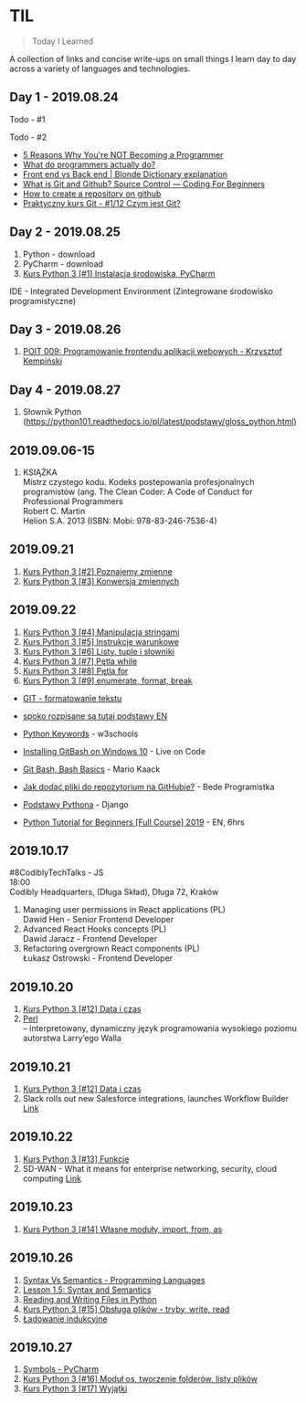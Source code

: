 # TIL
> Today I Learned

A collection of links and concise write-ups on small things I learn day to day across a variety of languages and technologies.

## Day 1 - 2019.08.24

Todo - #1

Todo - #2

- [5 Reasons Why You're NOT Becoming a Programmer](https://www.youtube.com/watch?v=HJtNUW6kk1E)
- [What do programmers actually do?](https://www.youtube.com/watch?v=FVdQETvHBoE) 
- [Front end vs Back end | Blonde Dictionary explanation](https://www.youtube.com/watch?v=NlpK0-TLrjw)
- [What is Git and Github? Source Control — Coding For Beginners](https://www.youtube.com/watch?v=3bchX_7ANQc)
- [How to create a repository on github](https://help.github.com/en/articles/create-a-repo)
- [Praktyczny kurs Git - #1/12 Czym jest Git?](https://www.youtube.com/watch?v=D6EI7EbEN4Q&t=19s)


## Day 2 - 2019.08.25
1. Python - download
2. PyCharm - download
3. [Kurs Python 3 [#1] Instalacja środowiska, PyCharm](https://www.youtube.com/watch?v=NN5Pht2FRWs)

IDE - Integrated Development Environment (Zintegrowane środowisko programistyczne)


## Day 3 - 2019.08.26
1. [POIT 009: Programowanie frontendu aplikacji webowych - Krzysztof Kempiński](https://www.youtube.com/watch?v=vtn7UhAJrDU)


## Day 4 - 2019.08.27
1. Słownik Python (https://python101.readthedocs.io/pl/latest/podstawy/gloss_python.html)

## 2019.09.06-15
1. KSIĄŻKA  
   Mistrz czystego kodu. Kodeks postepowania profesjonalnych programistów (ang. The Clean Coder: A Code of Conduct for Professional Programmers  
   Robert C. Martin  
   Helion S.A. 2013 (ISBN: Mobi: 978-83-246-7536-4)  

## 2019.09.21
1. [Kurs Python 3 [#2] Poznajemy zmienne](https://www.youtube.com/watch?v=lFwUtAUfCG8&list=PLdBHMlEKo8UcOaykMssI1_X6ui0tzTNoH&index=2)
2. [Kurs Python 3 [#3] Konwersja zmiennych](https://www.youtube.com/watch?v=OhYjlH2LCas&list=PLdBHMlEKo8UcOaykMssI1_X6ui0tzTNoH&index=3)

## 2019.09.22
1. [Kurs Python 3 [#4] Manipulacja stringami](https://www.youtube.com/watch?v=LKkbjmuNJVU&list=PLdBHMlEKo8UcOaykMssI1_X6ui0tzTNoH&index=4)
2. [Kurs Python 3 [#5] Instrukcje warunkowe](https://www.youtube.com/watch?v=pHZlmBN1YaE&list=PLdBHMlEKo8UcOaykMssI1_X6ui0tzTNoH&index=5)
3. [Kurs Python 3 [#6] Listy, tuple i słowniki](https://www.youtube.com/watch?v=AEnCpGdhsaY&list=PLdBHMlEKo8UcOaykMssI1_X6ui0tzTNoH&index=6)
4. [Kurs Python 3 [#7] Pętla while](https://www.youtube.com/watch?v=LDE3nkST3vQ&list=PLdBHMlEKo8UcOaykMssI1_X6ui0tzTNoH&index=7)
5. [Kurs Python 3 [#8] Pętla for](https://www.youtube.com/watch?v=QYnArPazjew&list=PLdBHMlEKo8UcOaykMssI1_X6ui0tzTNoH&index=8)
6. [Kurs Python 3 [#9] enumerate, format, break](https://www.youtube.com/watch?v=zvevvLSNQ20&list=PLdBHMlEKo8UcOaykMssI1_X6ui0tzTNoH&index=9)



- [GIT - formatowanie tekstu](https://github.com/zozlak/MLAK/wiki/1.5.1-Formatowanie-tekstu)
- [spoko rozpisane są tutaj podstawy EN](https://www.programiz.com/python-programming)






- [Python Keywords](https://www.w3schools.com/python/python_ref_keywords.asp) - w3schools
- [Installing GitBash on Windows 10](https://liveoncode.com/installing-gitbash-on-windows-10/) - Live on Code
- [Git Bash, Bash Basics](https://www.youtube.com/watch?v=oQc-2gsjgDg) - Mario Kaack
- [Jak dodać pliki do repozytorium na GitHubie?](https://www.youtube.com/watch?v=RFihMCC4f_s) - Bede Programistka
- [Podstawy Pythona](https://tutorial.djangogirls.org/pl/python_introduction/) - Django
- [Python Tutorial for Beginners [Full Course] 2019](https://www.youtube.com/watch?v=_uQrJ0TkZlc&t=1438s) - EN, 6hrs


## 2019.10.17  
#8CodiblyTechTalks - JS  
18:00  
Codibly Headquarters, (Długa Skład), Długa 72, Kraków  
1. Managing user permissions in React applications (PL)  
    Dawid Hen - Senior Frontend Developer  
2. Advanced React Hooks concepts (PL)  
    Dawid Jaracz - Frontend Developer  
3. Refactoring overgrown React components (PL)  
    Łukasz Ostrowski - Frontend Developer  
    
## 2019.10.20
1. [Kurs Python 3 [#12] Data i czas](https://www.youtube.com/watch?v=s7R5KThCbGo)  
2. [Perl](https://pl.wikipedia.org/wiki/Perl)  
– interpretowany, dynamiczny język programowania wysokiego poziomu autorstwa Larry’ego Walla

## 2019.10.21
1. [Kurs Python 3 [#12] Data i czas](https://www.youtube.com/watch?v=s7R5KThCbGo)  
2. Slack rolls out new Salesforce integrations, launches Workflow Builder [Link](https://www.itworld.com/article/3446881/slack-rolls-out-new-salesforce-integrations-launches-workflow-builder.html)

## 2019.10.22
1. [Kurs Python 3 [#13] Funkcje](https://www.youtube.com/watch?v=ybRVhUtdHs8&list=PLdBHMlEKo8UcOaykMssI1_X6ui0tzTNoH&index=13)
2. SD-WAN - What it means for enterprise networking, security, cloud computing [Link](https://www.networkworld.com/article/3031279/sd-wan-what-it-is-and-why-you-ll-use-it-one-day.html)

## 2019.10.23
1. [Kurs Python 3 [#14] Własne moduły, import, from, as](https://www.youtube.com/watch?v=EFIX33Mjzpg&list=PLdBHMlEKo8UcOaykMssI1_X6ui0tzTNoH&index=14)

## 2019.10.26
1. [Syntax Vs Semantics - Programming Languages](https://www.youtube.com/watch?v=vP-mn62EF0o)
2. [Lesson 1.5: Syntax and Semantics](https://www.youtube.com/watch?v=Aco4yDvse0I)
3. [Reading and Writing Files in Python](https://docs.python.org/3/tutorial/inputoutput.html)
4. [Kurs Python 3 [#15] Obsługa plików - tryby, write, read](https://www.youtube.com/watch?v=fwMyIL6LRA8&list=PLdBHMlEKo8UcOaykMssI1_X6ui0tzTNoH&index=15)
5. [Ładowanie indukcyjne](https://www.komputronik.pl/informacje/ladowanie-indukcyjne-smartfona-bezprzewodowe/)

## 2019.10.27
1. [Symbols - PyCharm](https://www.jetbrains.com/help/pycharm/symbols.html)
2. [Kurs Python 3 [#16] Moduł os, tworzenie folderów, listy plików](https://www.youtube.com/watch?v=_c-ESIceGHg&list=PLdBHMlEKo8UcOaykMssI1_X6ui0tzTNoH&index=16)
3. [Kurs Python 3 [#17] Wyjątki](https://www.youtube.com/watch?v=Aek_2oxBGhU&list=PLdBHMlEKo8UcOaykMssI1_X6ui0tzTNoH&index=17)

